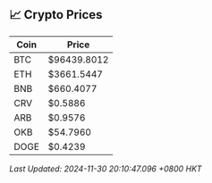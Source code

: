 ## 📈 Crypto Prices

| Coin | Price |
| ---- | ----- |
| BTC | $96439.8012 |
| ETH | $3661.5447 |
| BNB | $660.4077 |
| CRV | $0.5886 |
| ARB | $0.9576 |
| OKB | $54.7960 |
| DOGE | $0.4239 |

_Last Updated: 2024-11-30 20:10:47.096 +0800 HKT_